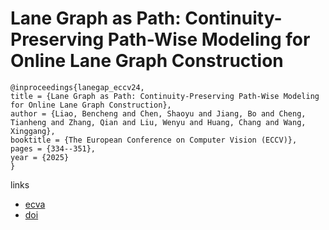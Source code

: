 # Lane Graph as Path: Continuity-Preserving Path-Wise Modeling for Online Lane Graph Construction

```
@inproceedings{lanegap_eccv24,
title = {Lane Graph as Path: Continuity-Preserving Path-Wise Modeling for Online Lane Graph Construction},
author = {Liao, Bencheng and Chen, Shaoyu and Jiang, Bo and Cheng, Tianheng and Zhang, Qian and Liu, Wenyu and Huang, Chang and Wang, Xinggang},
booktitle = {The European Conference on Computer Vision (ECCV)},
pages = {334--351},
year = {2025}
}
```

links
- [ecva](https://www.ecva.net/papers/eccv_2024/papers_ECCV/html/6068_ECCV_2024_paper.php)
- [doi](https://link.springer.com/chapter/10.1007/978-3-031-72784-9_19)

